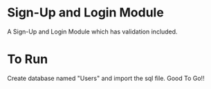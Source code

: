 # Sign-Up and Login Module
A Sign-Up and Login Module which has validation included.

# To Run
Create database named "Users" and import the sql file.
Good To Go!!
